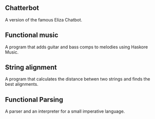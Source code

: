 <h2>Chatterbot</h2>
A version of the famous Eliza Chatbot.

<h2>Functional music</h2>
A program that adds guitar and bass comps to melodies using Haskore Music.

<h2>String alignment</h2>
A program that calculates the distance betwen two strings and finds the best alignments.

<h2>Functional Parsing</h2>
A parser and an interpreter for a small imperative language.
